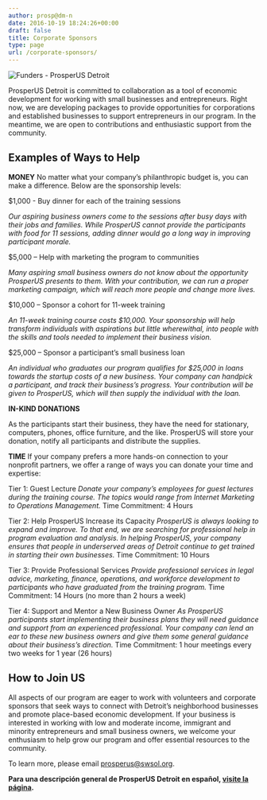 ```yaml
---
author: prosp@dm-n
date: 2016-10-19 18:24:26+00:00
draft: false
title: Corporate Sponsors
type: page
url: /corporate-sponsors/
---
```


![Funders - ProsperUS Detroit](http://localhost:1313/wp-content/uploads/2016/10/Funders.png)


ProsperUS Detroit is committed to collaboration as a tool of economic development for working with small businesses and entrepreneurs. Right now, we are developing packages to provide opportunities for corporations and established businesses to support entrepreneurs in our program. In the meantime, we are open to contributions and enthusiastic support from the community.


## Examples of Ways to Help


**MONEY**
No matter what your company’s philanthropic budget is, you can make a difference. Below are the sponsorship levels:

$1,000 - Buy dinner for each of the training sessions

_Our aspiring business owners come to the sessions after busy days with their jobs and families. While ProsperUS cannot provide the participants with food for 11 sessions, adding dinner would go a long way in improving participant morale._

$5,000 – Help with marketing the program to communities

_Many aspiring small business owners do not know about the opportunity ProsperUS presents to them. With your contribution, we can run a proper marketing campaign, which will reach more people and change more lives._

$10,000 – Sponsor a cohort for 11-week training

_An 11-week training course costs $10,000. Your sponsorship will help transform individuals with aspirations but little wherewithal, into people with the skills and tools needed to implement their business vision._

$25,000 – Sponsor a participant’s small business loan

_An individual who graduates our program qualifies for $25,000 in loans towards the startup costs of a new business. Your company can handpick a participant, and track their business’s progress. Your contribution will be given to ProsperUS, which will then supply the individual with the loan._

**IN-KIND DONATIONS**

As the participants start their business, they have the need for stationary, computers, phones, office furniture, and the like. ProsperUS will store your donation, notify all participants and distribute the supplies.

**TIME**
If your company prefers a more hands-on connection to your nonprofit partners, we offer a range of ways you can donate your time and expertise:

Tier 1: Guest Lecture
_Donate your company’s employees for guest lectures during the training course. The topics would range from Internet Marketing to Operations Management._
Time Commitment: 4 Hours

Tier 2: Help ProsperUS Increase its Capacity
_ProsperUS is always looking to expand and improve. To that end, we are searching for professional help in program evaluation and analysis. In helping ProsperUS, your company ensures that people in underserved areas of Detroit continue to get trained in starting their own businesses._
Time Commitment: 10 Hours

Tier 3: Provide Professional Services
_Provide professional services in legal advice, marketing, finance, operations, and workforce development to participants who have graduated from the training program._
Time Commitment: 14 Hours (no more than 2 hours a week)

Tier 4: Support and Mentor a New Business Owner
_As ProsperUS participants start implementing their business plans they will need guidance and support from an experienced professional. Your company can lend an ear to these new business owners and give them some general guidance about their business’s direction._
Time Commitment: 1 hour meetings every two weeks for 1 year (26 hours)


## How to Join US


All aspects of our program are eager to work with volunteers and corporate sponsors that seek ways to connect with Detroit’s neighborhood businesses and promote place-based economic development. If your business is interested in working with low and moderate income, immigrant and minority entrepreneurs and small business owners, we welcome your enthusiasm to help grow our program and offer essential resources to the community.

To learn more, please email [prosperus@swsol.org](mailto:prosperus@swsol.org).

**Para una descripción general de ProsperUS Detroit en español, [visite la página](http://localhost:1313/informacion-en-espanol/).**
